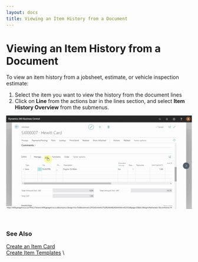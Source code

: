 ```yaml
---
layout: docs
title: Viewing an Item History from a Document
---
```


# Viewing an Item History from a Document

To view an item history from a jobsheet, estimate, or vehicle inspection estimate:
1. Select the item you want to view the history from the document lines
2. Click on **Line** from the actions bar in the lines section, and select **Item History Overview** from the submenus.

![](media/garagehive-item-history-overview.gif)

<br>

### **See Also**

[Create an Item Card](garagehive-create-an-item-card.html) \
[Create Item Templates](create-item-templates.html) \